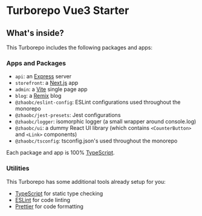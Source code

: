 # Turborepo Vue3 Starter

## What's inside?

This Turborepo includes the following packages and apps:

### Apps and Packages

- `api`: an [Express](https://expressjs.com/) server
- `storefront`: a [Next.js](https://nextjs.org/) app
- `admin`: a [Vite](https://vitejs.dev/) single page app
- `blog`: a [Remix](https://remix.run/) blog
- `@zhaobc/eslint-config`: ESLint configurations used throughout the monorepo
- `@zhaobc/jest-presets`: Jest configurations
- `@zhaobc/logger`: isomorphic logger (a small wrapper around console.log)
- `@zhaobc/ui`: a dummy React UI library (which contains `<CounterButton>` and `<Link>` components)
- `@zhaobc/tsconfig`: tsconfig.json's used throughout the monorepo

Each package and app is 100% [TypeScript](https://www.typescriptlang.org/).

### Utilities

This Turborepo has some additional tools already setup for you:

- [TypeScript](https://www.typescriptlang.org/) for static type checking
- [ESLint](https://eslint.org/) for code linting
- [Prettier](https://prettier.io) for code formatting
